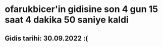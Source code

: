 # ofarukbicer'in gidisine son 4 gun 15 saat 4 dakika 50 saniye kaldi

## Gidis tarihi: 30.09.2022 :(